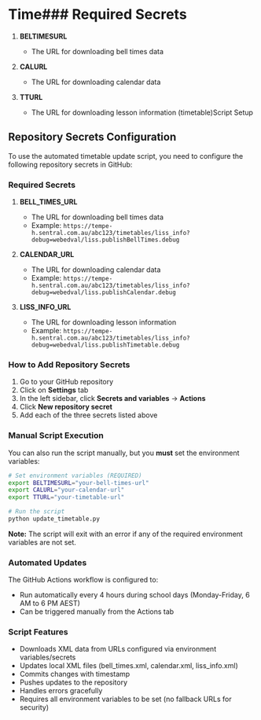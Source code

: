 # Time### Required Secrets

1. **BELTIMESURL**
   - The URL for downloading bell times data

2. **CALURL**
   - The URL for downloading calendar data

3. **TTURL**
   - The URL for downloading lesson information (timetable)Script Setup

## Repository Secrets Configuration

To use the automated timetable update script, you need to configure the following repository secrets in GitHub:

### Required Secrets

1. **BELL_TIMES_URL**
   - The URL for downloading bell times data
   - Example: `https://tempe-h.sentral.com.au/abc123/timetables/liss_info?debug=webedval/liss.publishBellTimes.debug`

2. **CALENDAR_URL**
   - The URL for downloading calendar data
   - Example: `https://tempe-h.sentral.com.au/abc123/timetables/liss_info?debug=webedval/liss.publishCalendar.debug`

3. **LISS_INFO_URL**
   - The URL for downloading lesson information
   - Example: `https://tempe-h.sentral.com.au/abc123/timetables/liss_info?debug=webedval/liss.publishTimetable.debug`

### How to Add Repository Secrets

1. Go to your GitHub repository
2. Click on **Settings** tab
3. In the left sidebar, click **Secrets and variables** → **Actions**
4. Click **New repository secret**
5. Add each of the three secrets listed above

### Manual Script Execution

You can also run the script manually, but you **must** set the environment variables:

```bash
# Set environment variables (REQUIRED)
export BELTIMESURL="your-bell-times-url"
export CALURL="your-calendar-url"
export TTURL="your-timetable-url"

# Run the script
python update_timetable.py
```

**Note:** The script will exit with an error if any of the required environment variables are not set.

### Automated Updates

The GitHub Actions workflow is configured to:
- Run automatically every 4 hours during school days (Monday-Friday, 6 AM to 6 PM AEST)
- Can be triggered manually from the Actions tab

### Script Features

- Downloads XML data from URLs configured via environment variables/secrets
- Updates local XML files (bell_times.xml, calendar.xml, liss_info.xml)
- Commits changes with timestamp
- Pushes updates to the repository
- Handles errors gracefully
- Requires all environment variables to be set (no fallback URLs for security)
